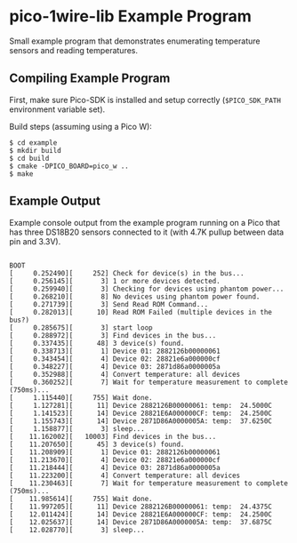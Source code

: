 # pico-1wire-lib Example Program

Small example program that demonstrates enumerating
temperature sensors and reading temperatures.


## Compiling Example Program

First, make sure Pico-SDK is installed and setup correctly (```$PICO_SDK_PATH``` environment variable set).

Build steps (assuming using a Pico W):
```
$ cd example
$ mkdir build
$ cd build
$ cmake -DPICO_BOARD=pico_w ..
$ make
```


## Example Output

Example console output from the example program running on a Pico that
has three DS18B20 sensors connected to it (with 4.7K pullup between data pin and 3.3V).

```

BOOT
[     0.252490][     252] Check for device(s) in the bus...
[     0.256145][       3] 1 or more devices detected.
[     0.259940][       3] Checking for devices using phantom power...
[     0.268210][       8] No devices using phantom power found.
[     0.271739][       3] Send Read ROM Command...
[     0.282013][      10] Read ROM Failed (multiple devices in the bus?)
[     0.285675][       3] start loop
[     0.288972][       3] Find devices in the bus...
[     0.337435][      48] 3 device(s) found.
[     0.338713][       1] Device 01: 2882126b00000061
[     0.343454][       4] Device 02: 28821e6a000000cf
[     0.348227][       4] Device 03: 2871d86a0000005a
[     0.352988][       4] Convert temperature: all devices
[     0.360252][       7] Wait for temperature measurement to complete (750ms)...
[     1.115440][     755] Wait done.
[     1.127281][      11] Device 2882126B00000061: temp:  24.5000C
[     1.141523][      14] Device 28821E6A000000CF: temp:  24.2500C
[     1.155743][      14] Device 2871D86A0000005A: temp:  37.6250C
[     1.158877][       3] sleep...
[    11.162002][   10003] Find devices in the bus...
[    11.207650][      45] 3 device(s) found.
[    11.208909][       1] Device 01: 2882126b00000061
[    11.213670][       4] Device 02: 28821e6a000000cf
[    11.218444][       4] Device 03: 2871d86a0000005a
[    11.223200][       4] Convert temperature: all devices
[    11.230463][       7] Wait for temperature measurement to complete (750ms)...
[    11.985614][     755] Wait done.
[    11.997205][      11] Device 2882126B00000061: temp:  24.4375C
[    12.011424][      14] Device 28821E6A000000CF: temp:  24.2500C
[    12.025637][      14] Device 2871D86A0000005A: temp:  37.6875C
[    12.028770][       3] sleep...
```
